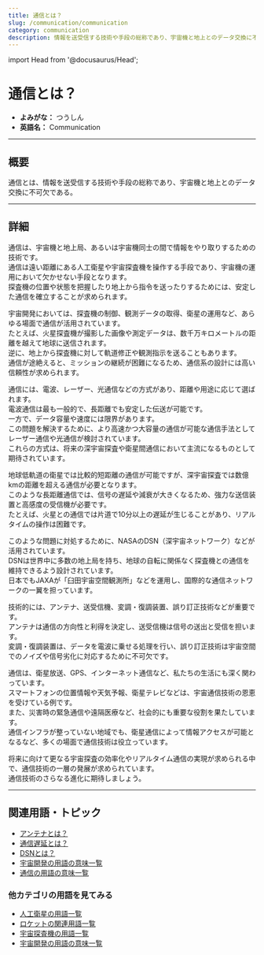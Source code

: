 ```yaml
---
title: 通信とは？
slug: /communication/communication
category: communication
description: 情報を送受信する技術や手段の総称であり、宇宙機と地上とのデータ交換に不可欠である通信について、その定義や用語の意味について解説します
---
```


import Head from '@docusaurus/Head';

<Head>
  <script type="application/ld+json">
    {`{
      "@context": "https://schema.org",
      "@type": "DefinedTerm",
      "name": "通信",
      "inDefinedTermSet": "https://www.space-portal.org",
      "termCode": "communication/communication",
      "description": "情報を送受信する技術や手段の総称であり、宇宙機と地上とのデータ交換に不可欠である通信について、その定義や用語の意味及びその内容について解説します",
      "url": "https://www.space-portal.org/docs/communication/communication"
    }`}
  </script>
</Head>

# 通信とは？

- **よみがな：** つうしん  
- **英語名：** Communication  

---

## 概要

通信とは、情報を送受信する技術や手段の総称であり、宇宙機と地上とのデータ交換に不可欠である。

---

## 詳細

通信は、宇宙機と地上局、あるいは宇宙機同士の間で情報をやり取りするための技術です。  
通信は遠い距離にある人工衛星や宇宙探査機を操作する手段であり、宇宙機の運用において欠かせない手段となります。  
探査機の位置や状態を把握したり地上から指令を送ったりするためには、安定した通信を確立することが求められます。

宇宙開発においては、探査機の制御、観測データの取得、衛星の運用など、あらゆる場面で通信が活用されています。  
たとえば、火星探査機が撮影した画像や測定データは、数千万キロメートルの距離を越えて地球に送信されます。  
逆に、地上から探査機に対して軌道修正や観測指示を送ることもあります。  
通信が途絶えると、ミッションの継続が困難になるため、通信系の設計には高い信頼性が求められます。  

通信には、電波、レーザー、光通信などの方式があり、距離や用途に応じて選ばれます。  
電波通信は最も一般的で、長距離でも安定した伝送が可能です。  
一方で、データ容量や速度には限界があります。  
この問題を解決するために、より高速かつ大容量の通信が可能な通信手法としてレーザー通信や光通信が検討されています。  
これらの方式は、将来の深宇宙探査や衛星間通信において主流になるものとして期待されています。  

地球低軌道の衛星では比較的短距離の通信が可能ですが、深宇宙探査では数億kmの距離を超える通信が必要となります。  
このような長距離通信では、信号の遅延や減衰が大きくなるため、強力な送信装置と高感度の受信機が必要です。  
たとえば、火星との通信では片道で10分以上の遅延が生じることがあり、リアルタイムの操作は困難です。  

このような問題に対処するために、NASAのDSN（深宇宙ネットワーク）などが活用されています。  
DSNは世界中に多数の地上局を持ち、地球の自転に関係なく探査機との通信を維持できるよう設計されています。  
日本でもJAXAが「臼田宇宙空間観測所」などを運用し、国際的な通信ネットワークの一翼を担っています。  

技術的には、アンテナ、送受信機、変調・復調装置、誤り訂正技術などが重要です。  
アンテナは通信の方向性と利得を決定し、送受信機は信号の送出と受信を担います。  
変調・復調装置は、データを電波に乗せる処理を行い、誤り訂正技術は宇宙空間でのノイズや信号劣化に対応するために不可欠です。  

通信は、衛星放送、GPS、インターネット通信など、私たちの生活にも深く関わっています。  
スマートフォンの位置情報や天気予報、衛星テレビなどは、宇宙通信技術の恩恵を受けている例です。  
また、災害時の緊急通信や遠隔医療など、社会的にも重要な役割を果たしています。  
通信インフラが整っていない地域でも、衛星通信によって情報アクセスが可能となるなど、多くの場面で通信技術は役立っています。  

将来に向けて更なる宇宙探査の効率化やリアルタイム通信の実現が求められる中で、通信技術の一層の発展が求められています。  
通信技術のさらなる進化に期待しましょう。

---

## 関連用語・トピック

- [アンテナとは？](/docs/communication/technology/antenna)
- [通信遅延とは？](/docs/communication/technology/communication-delay)
- [DSNとは？](/docs/communication/system/dsn)
- [宇宙開発の用語の意味一覧](/docs/category/glossary)
- [通信の用語の意味一覧](/docs/category/communication)

### 他カテゴリの用語を見てみる
- [人工衛星の用語一覧](/docs/category/satellite)
- [ロケットの関連用語一覧](/docs/category/rocket)
- [宇宙探査機の用語一覧](/docs/category/explorer)
- [宇宙開発の用語の意味一覧](/docs/category/glossary)
